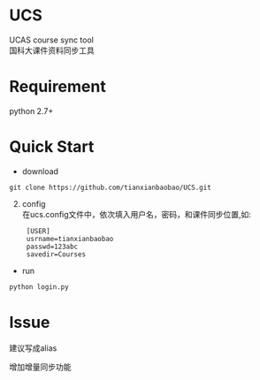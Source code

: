 
# UCS
UCAS course sync tool  
国科大课件资料同步工具

# Requirement

python 2.7+

# Quick Start

- download  
```shell
git clone https://github.com/tianxianbaobao/UCS.git
```
2. config  
在ucs.config文件中，依次填入用户名，密码，和课件同步位置,如:

		[USER]
		usrname=tianxianbaobao
		passwd=123abc
		savedir=Courses

- run  
```python
python login.py
```

# Issue
建议写成alias

增加增量同步功能
